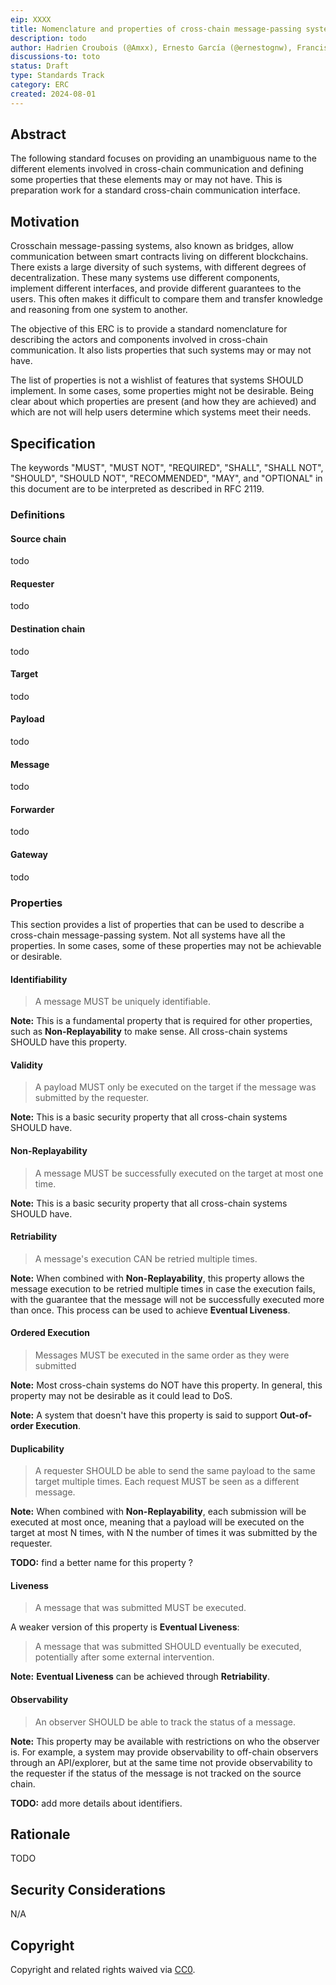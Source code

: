 ```yaml
---
eip: XXXX
title: Nomenclature and properties of cross-chain message-passing systems.
description: todo
author: Hadrien Croubois (@Amxx), Ernesto García (@ernestognw), Francisco Giordano (@frangio)
discussions-to: toto
status: Draft
type: Standards Track
category: ERC
created: 2024-08-01
---
```


## Abstract

The following standard focuses on providing an unambiguous name to the different elements involved in cross-chain communication and defining some properties that these elements may or may not have. This is preparation work for a standard cross-chain communication interface.

## Motivation

Crosschain message-passing systems, also known as bridges, allow communication between smart contracts living on different blockchains. There exists a large diversity of such systems, with different degrees of decentralization. These many systems use different components, implement different interfaces, and provide different guarantees to the users. This often makes it difficult to compare them and transfer knowledge and reasoning from one system to another.

The objective of this ERC is to provide a standard nomenclature for describing the actors and components involved in cross-chain communication. It also lists properties that such systems may or may not have.

The list of properties is not a wishlist of features that systems SHOULD implement. In some cases, some properties might not be desirable. Being clear about which properties are present (and how they are achieved) and which are not will help users determine which systems meet their needs.

## Specification

The keywords "MUST", "MUST NOT", "REQUIRED", "SHALL", "SHALL NOT", "SHOULD", "SHOULD NOT", "RECOMMENDED",  "MAY", and "OPTIONAL" in this document are to be interpreted as described in RFC 2119.

### Definitions

#### Source chain

todo

#### Requester

todo

#### Destination chain

todo

#### Target

todo

#### Payload

todo

#### Message

todo

#### Forwarder

todo

#### Gateway

todo

### Properties

This section provides a list of properties that can be used to describe a cross-chain message-passing system. Not all systems have all the properties. In some cases, some of these properties may not be achievable or desirable.

#### Identifiability

> A message MUST be uniquely identifiable.

**Note:** This is a fundamental property that is required for other properties, such as **Non-Replayability** to make sense. All cross-chain systems SHOULD have this property.

#### Validity

> A payload MUST only be executed on the target if the message was submitted by the requester.

**Note:** This is a basic security property that all cross-chain systems SHOULD have.

#### Non-Replayability

> A message MUST be successfully executed on the target at most one time.

**Note:** This is a basic security property that all cross-chain systems SHOULD have.

#### Retriability

> A message's execution CAN be retried multiple times.

**Note:** When combined with **Non-Replayability**, this property allows the message execution to be retried multiple times in case the execution fails, with the guarantee that the message will not be successfully executed more than once. This process can be used to achieve **Eventual Liveness**.

#### Ordered Execution

> Messages MUST be executed in the same order as they were submitted

**Note:** Most cross-chain systems do NOT have this property. In general, this property may not be desirable as it could lead to DoS.

**Note:** A system that doesn't have this property is said to support **Out-of-order Execution**.

#### Duplicability

> A requester SHOULD be able to send the same payload to the same target multiple times. Each request MUST be seen as a different message.

**Note:** When combined with **Non-Replayability**, each submission will be executed at most once, meaning that a payload will be executed on the target at most N times, with N the number of times it was submitted by the requester.

**TODO:** find a better name for this property ?

#### Liveness

> A message that was submitted MUST be executed.

A weaker version of this property is **Eventual Liveness**:

> A message that was submitted SHOULD eventually be executed, potentially after some external intervention.

**Note:** **Eventual Liveness** can be achieved through **Retriability**.

#### Observability

> An observer SHOULD be able to track the status of a message.

**Note:** This property may be available with restrictions on who the observer is. For example, a system may provide observability to off-chain observers through an API/explorer, but at the same time not provide observability to the requester if the status of the message is not tracked on the source chain.

**TODO:** add more details about identifiers.

## Rationale

TODO

## Security Considerations

N/A

## Copyright

Copyright and related rights waived via [CC0](../LICENSE.md).
